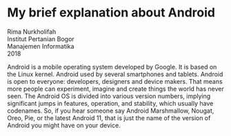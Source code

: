 # My brief explanation about Android
Rima Nurkholifah<br>
Institut Pertanian Bogor<br>
Manajemen Informatika<br>
2018<br>

Android is a mobile operating system developed by Google. It is based on the Linux kernel. Android used by several smartphones and tablets. Android is open to everyone: developers, designers and device makers. That means more people can experiment, imagine and create things the world has never seen.
The Android OS is divided into various version numbers, implying significant jumps in features, operation, and stability, which usually have codenames. So, if you hear someone say Android Marshmallow, Nougat, Oreo, Pie, or the latest Android 11, that is just the name of the version of Android you might have on your device.
